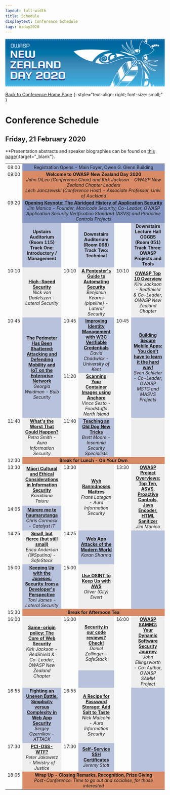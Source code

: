 ```yaml
---
layout: full-width
title: Schedule
displaytext: Conference Schedule
tags: nzday2020
---
```


[![Conference Web Banner](../assets/images/Web_Banner-OWASP_NZ_Day_2020.jpg)](/www-event-2020-NewZealandDay)

[Back to Conference Home Page](/www-event-2020-NewZealandDay)
{: style="text-align: right; font-size: small;" }

# Conference Schedule

## Friday, 21 February 2020

**Presentation abstracts and speaker biographies can be found on [this page](../speakers){:target="_blank"}.

<table width="100%">
  <tr>
    <td style="vertical-align: top; text-align: right;">08:00</td>
    <td colspan="5" style="background-color: #8595C2; text-align: center;">
      Registration Opens - Main Foyer, Owen G. Glenn Building
    </td>
  </tr>
  <tr>
    <td valign="top" align="right">09:00</td>
    <td colspan="5" style="background-color: #D98B66; text-align: center;">
      <strong>Welcome to OWASP New Zealand Day 2020</strong>
      <br />
      <em>John DiLeo (Conference Chair) and Kirk Jackson - OWASP New Zealand Chapter Leaders<br />Lech Janczewski (Conference Host) - Associate Professor, Univ. of Auckland</em>
    </td>
  </tr>
  <tr>
    <td valign="top" align="right">09:20</td>
    <td colspan="5" style="background-color: #8595C2; text-align: center;">
      <strong><a href="../speakers/#the-abridged-history-of-application-security">Opening Keynote: The Abridged History of Application Security</a></strong>
      <br />
      <em>Jim Manico - Founder, Manicode Security; Co-Leader, OWASP Application Security Verification Standard (ASVS) and Proactive Controls Projects</em>
    </td>
  </tr>
  <tr>
    <td style="width: 6%; vertical-align: top; text-align: right;">&nbsp;</td>
    <td style="background-color: #B9C2DC; text-align: center; width: 27%; font-weight: bold;">
      Upstairs Auditorium (Room 115)
      <br />
      Track One: Introductory / Management
    </td>
    <td style="width: 6%; vertical-align: top; text-align: right;">&nbsp;</td>
    <td style="background-color: #B9C2DC; text-align: center; width: 27%; font-weight: bold;">
      Downstairs Auditorium (Room 098)
      <br />
      Track Two: Technical
    </td>
    <td style="width: 6%; vertical-align: top; text-align: right;">&nbsp;</td>
    <td style="background-color: #B9C2DC; text-align: center; width: 27%; font-weight: bold;">
      Downstairs Lecture Hall OGGB5 (Room 051)
      <br />
      Track Three: OWASP Projects and Tools
    </td>
  </tr>
  <tr>
    <td style="vertical-align: top; text-align: right;">10:10</td>
    <td style="background-color: #EEE; text-align: center;">
      <strong><a href="../speakers/#high-speed-security">High-Speed Security</a></strong>
      <br />
      <em>Nick von Dadelszen - Lateral Security</em>
    </td>
    <td style="vertical-align: top; text-align: right;">10:10</td>
    <td style="background-color: #EEE; text-align: center">
      <strong><a href="../speakers/#a-pentesters-guide-to-automating-security">A Pentester's Guide to Automating Security</a></strong>
      <br />
      <em>Benjamin Kearns (pipeline) - Lateral Security</em>
    </td>
    <td style="vertical-align: top; text-align: right;">10:10</td>
    <td style="background-color: #EEE; text-align: center">
      <strong><a href="../speakers/#owasp-top-10-overview">OWASP Top 10 Overview</a></strong>
      <br />
      <em>Kirk Jackson - RedShield & Co-Leader, OWASP New Zealand Chapter</em>
    </td>
  </tr>
  <tr>
    <td style="vertical-align: top; text-align: right;" rowspan="2">10:45</td>
    <td style="background-color: #B9C2DC; text-align: center;" rowspan="2">
      <strong><a href="../speakers/#the-perimeter-has-been-shattered-attacking-and-defending-mobility-and-iot-on-the-enterprise-network">The Perimeter Has Been Shattered: Attacking and Defending Mobility and IoT on the Enterprise Network</a></strong>
      <br />
      <em>Georgia Weidman - Bulb Security</em>
    </td>
    <td style="vertical-align: top; text-align: right;">10:45</td>
    <td style="background-color: #B9C2DC; text-align: center;">
      <strong><a href="../speakers/#improving-identity-management-with-w3c-verifiable-credentials">Improving Identity Management with W3C Verifiable Credentials</a></strong>
      <br />
      <em>David Chadwick - University of Kent</em>
    </td>
    <td style="vertical-align: top; text-align: right;" rowspan="2">10:45</td>
    <td style="background-color: #B9C2DC; text-align: center" rowspan="2">
      <strong><a href="../speakers/#building-secure-mobile-apps-you-dont-have-to-learn-it-the-hard-way">Building Secure Mobile Apps: You don’t have to learn it the hard way!</a></strong>
      <br />
      <em>Sven Schleier - Co-Leader, OWASP MSTG and MASVS Projects</em>
    </td>
  </tr>
  <tr>
    <td style="width: 6%; vertical-align: top; text-align: right;">11:20</td>
    <td style="background-color: #EEE; text-align: center">
      <strong><a href="../speakers/#scanning-your-container-images-using-anchore">Scanning Your Container Images using Anchore</a></strong>
      <br />
      <em>Vince Sesto - Foodstuffs North Island</em>
    </td>
  </tr>
  <tr>
    <td style="vertical-align: top; text-align: right;">11:40</td>
    <td style="background-color: #EEE; text-align: center">
      <strong><a href="../speakers/#whats-the-worst-that-could-happen">What's the Worst That Could Happen?</a></strong>
      <br />
      <em>Petra Smith - Aura Information Security</em>
    </td>
    <td style="vertical-align: top; text-align: right;">11:40</td>
    <td style="background-color: #B9C2DC; text-align: center">
      <strong><a href="../speakers/#teaching-an-old-dog-new-tricks">Teaching an Old Dog New Tricks</a></strong>
      <br />
      <em>Brett Moore - Insomnia Security Specialists</em>
    </td>
    <td style="vertical-align: top; text-align: right;">&nbsp;</td>
    <td style="background-color: #EEE; text-align: center">&nbsp;</td>
  </tr>
 <tr>
    <td style="vertical-align: top; text-align: right;">12:30</td>
    <td colspan="5" style="background-color: #D98B66; text-align: center; font-weight: bold;">Break for Lunch - On Your Own</td>
  </tr>
  <tr>
    <td style="vertical-align: top; text-align: right;">13:30</td>
    <td style="background-color: #EEE; text-align: center">
      <strong><a href="../speakers/#māori-cultural-and-ethical-considerations-in-information-security">Māori Cultural and Ethical Considerations in Information Security</a></strong>
      <br />
      <em>Karaitiana Taiuru</em></td>
    <td rowspan="2" style="vertical-align: top; text-align: right;">13:30</td>
    <td rowspan="2" style="background-color: #EEE; text-align: center">
      <strong><a href="../speakers/#wyh-ranmdnoses-mattres">Wyh Ranmdnoses Mattres</a></strong>
      <br />
      <em>Frans Lategan - Aura Information Security</em>
    </td>
    <td rowspan="2" style="vertical-align: top; text-align: right;">13:30</td>
    <td rowspan="2" style="background-color: #EEE; text-align: center">
      <strong><a href="../speakers/#owasp-project-overviews-top-ten-asvs-proactive-controls-java-encoder-html-sanitizer">OWASP Project Overviews: Top Ten, ASVS, Proactive Controls, Java Encoder, HTML Sanitizer</a></strong>
      <br />
      <em>Jim Manico</em>
    </td>
  </tr>
  <tr>
    <td style="vertical-align: top; text-align: right;">14:05</td>
    <td style="background-color: #B9C2DC; text-align: center">
      <strong><a href="../speakers/#mūrere-me-te-haumarutanga">Mūrere me te haumarutanga</a></strong>
      <br />
      <em>Chris Cormack - Catalyst IT</em>
    </td>
  </tr>
  <tr>
    <td style="vertical-align: top; text-align: right;">14:25</td>
    <td style="background-color: #EEE; text-align: center">
      <strong><a href="../speakers/#small-but-fierce-but-still-small">Small, but fierce (but still small)</a></strong>  
      <br />  
      <em>Erica Anderson (@Sputina) - SafeStack</em>
    </td>
    <td style="vertical-align: top; text-align: right;">14:25</td>
    <td style="background-color: #B9C2DC; text-align: center">
      <strong><a href="../speakers/#web-app-attacks-of-the-modern-world">Web App Attacks of the Modern World</a></strong>
      <br />
      <em>Karan Sharma</em>
    </td>
    <td rowspan="2" style="vertical-align: top; text-align: right;">&nbsp;</td>
    <td rowspan="2" style="background-color: #B9C2DC; text-align: center">&nbsp;</td>
  </tr>
  <tr>
    <td style="vertical-align: top; text-align: right;">15:00</td>
    <td style="background-color: #B9C2DC; text-align: center">
      <strong><a href="../speakers/#keeping-up-with-the-joneses-security-from-a-developers-perspective">Keeping Up with the Joneses: Security from a Developer's Perspective</a></strong>
      <br />
      <em>Toni James - Lateral Security</em>
    </td>
    <td style="vertical-align: top; text-align: right;">15:00</td>
    <td style="background-color: #EEE; text-align: center">
      <strong><a href="../speakers/#use-osint-to-keep-up-with-aws">Use OSINT to Keep Up with AWS</a></strong>
      <br />
      <em>Oliver (Olly) Ewert</em>
    </td>
  </tr>
  <tr>
    <td style="vertical-align: top; text-align: right;">15:30</td>
    <td colspan="5" style="background-color: #D98B66; text-align: center; font-weight: bold;">Break for Afternoon Tea</td>
  </tr>
  <tr>
    <td rowspan="2" style="vertical-align: top; text-align: right;">16:00</td>
    <td rowspan="2" style="background-color: #EEE; text-align: center">
      <strong><a href="../speakers/#same-origin-policy-the-core-of-web-security">Same-origin policy: The Core of Web Security</a></strong>
      <br />
      <em>Kirk Jackson - RedShield & Co-Leader, OWASP New Zealand Chapter</em>
    </td>
    <td style="vertical-align: top; text-align: right;">16:00</td>
    <td style="background-color: #EEE; text-align: center">
      <strong><a href="../speakers/#security-in-our-code-reviews-check">Security in our code reviews? Check!</a></strong>
      <br />
      <em>Daniel Zollinger - SafeStack</em>
    </td>
    <td rowspan="2" style="vertical-align: top; text-align: right;">16:00</td>
    <td rowspan="2" style="background-color: #EEE; text-align: center;">
      <strong><a href="../speakers/#owasp-samm2-your-dynamic-software-security-journey">OWASP SAMM2: Your Dynamic Software Security Journey</a></strong>
      <br />
      <em>John Ellingsworth - Co-Author, OWASP SAMM Project</em>
    </td>
  </tr>
  <tr>
    <td style="vertical-align: top; text-align: right;">&nbsp;</td>
    <td style="background-color: #B9C2DC; text-align: center">&nbsp;<br />&nbsp;</td>
  </tr>
  <tr>
    <td style="vertical-align: top; text-align: right;">16:55</td>
    <td style="background-color: #B9C2DC; text-align: center">
      <strong><a href="../speakers/#fighting-an-uneven-battle-simplicity-versus-complexity-in-web-app-security">Fighting an Uneven Battle: Simplicity versus Complexity in Web App Security</a></strong>
      <br />
      <em>Sergey Ozernikov - ATTACK</em>
    </td>
    <td style="vertical-align: top; text-align: right;">16:55</td>
    <td style="background-color: #EEE; text-align: center">
      <strong><a href="../speakers/#a-recipe-for-password-storage-add-salt-to-taste">A Recipe for Password Storage: Add Salt to Taste</a></strong>
      <br />
      <em>Nick Malcolm - Aura Information Security</em>
    </td>
    <td rowspan="2" style="vertical-align: top; text-align: right;">&nbsp;</td>
    <td rowspan="2" style="background-color: #B9C2DC; text-align: center">&nbsp;</td>
  </tr>
  <tr>
    <td style="vertical-align: top; text-align: right;">17:30</td>
    <td style="background-color: #EEE; text-align: center">
      <strong><a href="../speakers/#pci-dss-wtf">PCI-DSS-WTF?</a></strong>
      <br />
      <em>Peter Jakowetz - Ministry of Justice</em>
    </td>
    <td style="vertical-align: top; text-align: right;">17:30</td>
    <td style="background-color: #B9C2DC; text-align: center">
      <strong><a href="../speakers/#self-service-ssh-certificates">Self-Service SSH Certificates</a></strong>
      <br />
      <em>Jeremy Stott</em>
    </td>
  </tr>
  <tr>
    <td style="vertical-align: top; text-align: right;">18:05</td>
    <td colspan="5" style="background-color: #D98B66; text-align: center;">
      <strong>Wrap Up - Closing Remarks, Recognition, Prize Giving</strong>
      <br />
      <em>Post-Conference: Time to go out and socialise, for those interested</em>
    </td>
  </tr>
</table>
